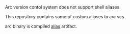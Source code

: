 Arc version contol system does not support shell aliases.

This repository contains some of custom aliases to arc vcs.

arc binary is compiled [alias](http://github.com/yantonov/alias) artifact.
